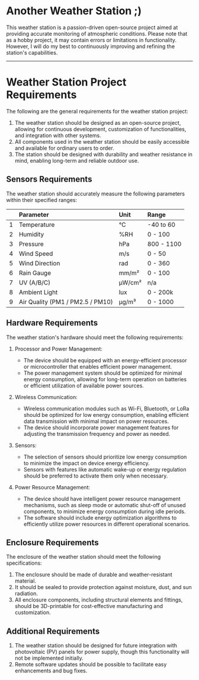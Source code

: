 # Another Weather Station ;)

This weather station is a passion-driven open-source project aimed at providing accurate monitoring of atmospheric conditions. Please note that as a hobby project, it may contain errors or limitations in functionality. However, I will do my best to continuously improving and refining the station's capabilities.
___


# Weather Station Project Requirements

The following are the general requirements for the weather station project:

1. The weather station should be designed as an open-source project, allowing for continuous development, customization of functionalities, and integration with other systems.
2. All components used in the weather station should be easily accessible and available for ordinary users to order.
3. The station should be designed with durability and weather resistance in mind, enabling long-term and reliable outdoor use.

## Sensors Requirements

The weather station should accurately measure the following parameters within their specified ranges:

|   |Parameter                          |Unit  |Range     |
|:--|:----------------------------------|:-----|:---------|
|1  |Temperature                        |°C    |-40 to 60 |
|2  |Humidity                           |%RH   |0 - 100   |
|3  |Pressure                           |hPa   |800 - 1100|
|4  |Wind Speed                         |m/s   |0 - 50    |
|5  |Wind Direction                     |rad   |0 - 360   |
|6  |Rain Gauge                         |mm/m² |0 - 100   |
|7  |UV (A/B/C)                         |μW/cm²|n/a       |
|8  |Ambient Light                      |lux   |0 - 200k  |
|9  |Air Quality (PM1 / PM2.5 / PM10)   |μg/m³ |0 - 1000  |

## Hardware Requirements

The weather station's hardware should meet the following requirements:

1. Processor and Power Management:
   - The device should be equipped with an energy-efficient processor or microcontroller that enables efficient power management.
   - The power management system should be optimized for minimal energy consumption, allowing for long-term operation on batteries or efficient utilization of available power sources.

2. Wireless Communication:
   - Wireless communication modules such as Wi-Fi, Bluetooth, or LoRa should be optimized for low energy consumption, enabling efficient data transmission with minimal impact on power resources.
   - The device should incorporate power management features for adjusting the transmission frequency and power as needed.

3. Sensors:
   - The selection of sensors should prioritize low energy consumption to minimize the impact on device energy efficiency.
   - Sensors with features like automatic wake-up or energy regulation should be preferred to activate them only when necessary.

4. Power Resource Management:
   - The device should have intelligent power resource management mechanisms, such as sleep mode or automatic shut-off of unused components, to minimize energy consumption during idle periods.
   - The software should include energy optimization algorithms to efficiently utilize power resources in different operational scenarios.

## Enclosure Requirements

The enclosure of the weather station should meet the following specifications:

1. The enclosure should be made of durable and weather-resistant material.
2. It should be sealed to provide protection against moisture, dust, and sun radiation.
3. All enclosure components, including structural elements and fittings, should be 3D-printable for cost-effective manufacturing and customization.

## Additional Requirements

1. The weather station should be designed for future integration with photovoltaic (PV) panels for power supply, though this functionality will not be implemented initially.
2. Remote software updates should be possible to facilitate easy enhancements and bug fixes.
